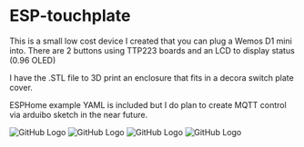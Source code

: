 # ESP-touchplate

This is a small low cost device I created that you can plug a Wemos D1 mini into.  There are 2 buttons using TTP223 boards and an LCD to display status (0.96 OLED)

I have the .STL file to 3D print an enclosure that fits in a decora switch plate cover.

ESPHome example YAML is included but I do plan to create MQTT control via arduibo sketch in the near future.

![GitHub Logo](https://github.com/logichousepcb/ESP-touchplate)
![GitHub Logo](https://github.com/logichousepcb/ESP-touchplate)
![GitHub Logo](https://github.com/logichousepcb/ESP-touchplate)
![GitHub Logo](https://github.com/logichousepcb/ESP-touchplate)

